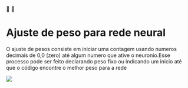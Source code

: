 🧠️ 🤖️



# Ajuste de peso  para rede neural

O  ajuste de pesos consiste em  iniciar uma contagem usando numeros decimais de 0,0 (zero) até algum numero que  ative o neuronio.Esse processo pode ser feito declarando peso fixo ou indicando um inicio até que o código encontre o melhor peso para a rede



![](https://img.shields.io/badge/python-3.9-informational?style=flat&logo=python&logoColor=white&color=blue)
